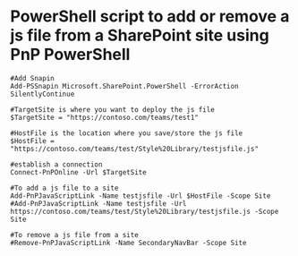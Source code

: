# PowerShell script to add or remove a js file from a SharePoint site using PnP PowerShell

    #Add Snapin
    Add-PSSnapin Microsoft.SharePoint.PowerShell -ErrorAction SilentlyContinue 

    #TargetSite is where you want to deploy the js file
    $TargetSite = "https://contoso.com/teams/test1"

    #HostFile is the location where you save/store the js file
    $HostFile = "https://contoso.com/teams/test/Style%20Library/testjsfile.js" 

    #establish a connection
    Connect-PnPOnline -Url $TargetSite

    #To add a js file to a site
    Add-PnPJavaScriptLink -Name testjsfile -Url $HostFile -Scope Site
    #Add-PnPJavaScriptLink -Name testjsfile -Url https://contoso.com/teams/test/Style%20Library/testjsfile.js -Scope Site

    #To remove a js file from a site
    #Remove-PnPJavaScriptLink -Name SecondaryNavBar -Scope Site
